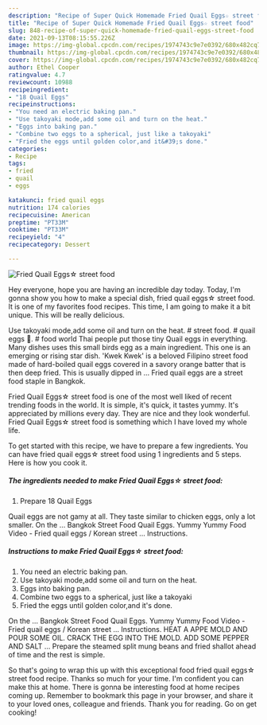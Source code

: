 ```yaml
---
description: "Recipe of Super Quick Homemade Fried Quail Eggs☆ street food"
title: "Recipe of Super Quick Homemade Fried Quail Eggs☆ street food"
slug: 848-recipe-of-super-quick-homemade-fried-quail-eggs-street-food
date: 2021-09-13T08:15:55.226Z
image: https://img-global.cpcdn.com/recipes/1974743c9e7e0392/680x482cq70/fried-quail-eggs-street-food-recipe-main-photo.jpg
thumbnail: https://img-global.cpcdn.com/recipes/1974743c9e7e0392/680x482cq70/fried-quail-eggs-street-food-recipe-main-photo.jpg
cover: https://img-global.cpcdn.com/recipes/1974743c9e7e0392/680x482cq70/fried-quail-eggs-street-food-recipe-main-photo.jpg
author: Ethel Cooper
ratingvalue: 4.7
reviewcount: 10988
recipeingredient:
- "18 Quail Eggs"
recipeinstructions:
- "You need an electric baking pan."
- "Use takoyaki mode,add some oil and turn on the heat."
- "Eggs into baking pan."
- "Combine two eggs to a spherical, just like a takoyaki"
- "Fried the eggs until golden color,and it&#39;s done."
categories:
- Recipe
tags:
- fried
- quail
- eggs

katakunci: fried quail eggs 
nutrition: 174 calories
recipecuisine: American
preptime: "PT33M"
cooktime: "PT33M"
recipeyield: "4"
recipecategory: Dessert

---
```



![Fried Quail Eggs☆ street food](https://img-global.cpcdn.com/recipes/1974743c9e7e0392/680x482cq70/fried-quail-eggs-street-food-recipe-main-photo.jpg)

Hey everyone, hope you are having an incredible day today. Today, I'm gonna show you how to make a special dish, fried quail eggs☆ street food. It is one of my favorites food recipes. This time, I am going to make it a bit unique. This will be really delicious.

Use takoyaki mode,add some oil and turn on the heat. # street food. # quail eggs 🍳. # food world Thai people put those tiny Quail eggs in everything. Many dishes uses this small birds egg as a main ingredient. This one is an emerging or rising star dish. &#39;Kwek Kwek&#39; is a beloved Filipino street food made of hard-boiled quail eggs covered in a savory orange batter that is then deep fried. This is usually dipped in … Fried quail eggs are a street food staple in Bangkok.

Fried Quail Eggs☆ street food is one of the most well liked of recent trending foods in the world. It is simple, it's quick, it tastes yummy. It's appreciated by millions every day. They are nice and they look wonderful. Fried Quail Eggs☆ street food is something which I have loved my whole life.


To get started with this recipe, we have to prepare a few ingredients. You can have fried quail eggs☆ street food using 1 ingredients and 5 steps. Here is how you cook it.

<!--inarticleads1-->

##### The ingredients needed to make Fried Quail Eggs☆ street food:

1. Prepare 18 Quail Eggs


Quail eggs are not gamy at all. They taste similar to chicken eggs, only a lot smaller. On the … Bangkok Street Food Quail Eggs. Yummy Yummy Food Video - Fried quail eggs / Korean street … Instructions. 

<!--inarticleads2-->

##### Instructions to make Fried Quail Eggs☆ street food:

1. You need an electric baking pan.
1. Use takoyaki mode,add some oil and turn on the heat.
1. Eggs into baking pan.
1. Combine two eggs to a spherical, just like a takoyaki
1. Fried the eggs until golden color,and it&#39;s done.


On the … Bangkok Street Food Quail Eggs. Yummy Yummy Food Video - Fried quail eggs / Korean street … Instructions. HEAT A APPE MOLD AND POUR SOME OIL. CRACK THE EGG INTO THE MOLD. ADD SOME PEPPER AND SALT … Prepare the steamed split mung beans and fried shallot ahead of time and the rest is simple. 

So that's going to wrap this up with this exceptional food fried quail eggs☆ street food recipe. Thanks so much for your time. I'm confident you can make this at home. There is gonna be interesting food at home recipes coming up. Remember to bookmark this page in your browser, and share it to your loved ones, colleague and friends. Thank you for reading. Go on get cooking!
